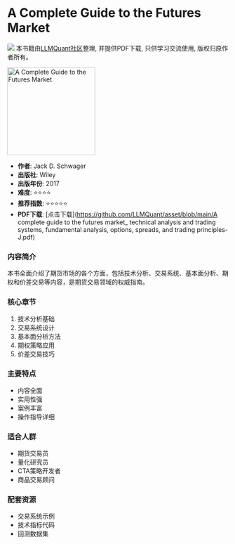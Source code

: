 # A Complete Guide to the Futures Market

![](https://fastly.jsdelivr.net/gh/bucketio/img3@main/2024/09/04/1725464231869-e0b2f727-2a0f-4270-bf6c-31ddc350426a.gif)
本书籍由[LLMQuant社区](https://llmquant.com/)整理, 并提供PDF下载, 只供学习交流使用, 版权归原作者所有。

<img src="cover.jpg" alt="A Complete Guide to the Futures Market" width="200"/>

- **作者**: Jack D. Schwager
- **出版社**: Wiley
- **出版年份**: 2017
- **难度**: ⭐⭐⭐⭐
- **推荐指数**: ⭐⭐⭐⭐⭐
- **PDF下载**: [点击下载](<https://github.com/LLMQuant/asset/blob/main/A> complete guide to the futures market_ technical analysis and trading systems, fundamental analysis, options, spreads, and trading principles-J.pdf)

### 内容简介

本书全面介绍了期货市场的各个方面，包括技术分析、交易系统、基本面分析、期权和价差交易等内容，是期货交易领域的权威指南。

### 核心章节

1. 技术分析基础
2. 交易系统设计
3. 基本面分析方法
4. 期权策略应用
5. 价差交易技巧

### 主要特点

- 内容全面
- 实用性强
- 案例丰富
- 操作指导详细

### 适合人群

- 期货交易员
- 量化研究员
- CTA策略开发者
- 商品交易顾问

### 配套资源

- 交易系统示例
- 技术指标代码
- 回测数据集

